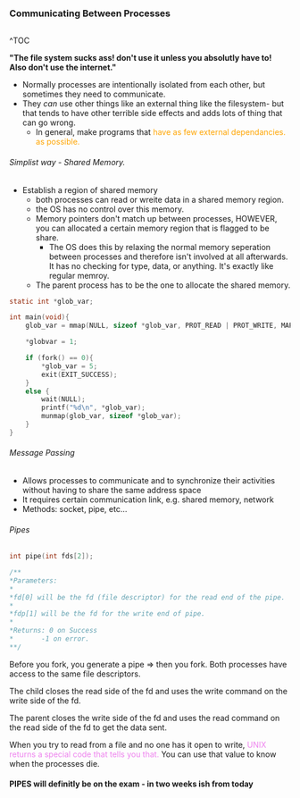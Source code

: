 ### Communicating Between Processes
```toc

```

^TOC

**"The file system sucks ass! don't use it unless you absolutly have to!
Also don't use the internet."**

- Normally processes are intentionally isolated from each other, but sometimes they need to communicate.
- They *can* use other things like an external thing like the filesystem- but that tends to have other terrible side effects and adds lots of thing that can go wrong.
	- In general, make programs that <span style='color:orange'> have as few external dependancies. as possible.</span>

###### Simplist way - Shared Memory.
- Establish a region of shared memory
	- both processes can read or wreite data in a shared memory region.
	- the OS has no control over this memory.
	- Memory pointers don't match up between processes, HOWEVER, you can allocated a certain memory region that is flagged to be share.
		- The OS does this by relaxing the normal memory seperation between processes and therefore isn't involved at all afterwards. It has no checking for type, data, or anything. It's exactly like regular memroy.
	- The parent process has to be the one to allocate the shared memory.


```C
static int *glob_var;

int main(void){
	glob_var = mmap(NULL, sizeof *glob_var, PROT_READ | PROT_WRITE, MAP_SHARED | MAP_ANONYMOUS, -1, 0); //MAP_ANONYMOUS prevents the memory from being backed up in a file

	*globvar = 1;

	if (fork() == 0){
		*glob_var = 5;
		exit(EXIT_SUCCESS);
	}
	else {
		wait(NULL);
		printf("%d\n", *glob_var);
		munmap(glob_var, sizeof *glob_var);
	}
}


```


###### Message Passing

- Allows processes to communicate and to synchronize their activities without having to share the same address space
- It requires certain communication link, e.g. shared memory, network
- Methods: socket, pipe, etc...


###### Pipes
 ```C
 int pipe(int fds[2]);

/**
*Parameters:
*
*fd[0] will be the fd (file descriptor) for the read end of the pipe.
*
*fdp[1] will be the fd for the write end of pipe. 
*
*Returns: 0 on Success
*		-1 on error.
**/

 
 ```

Before you fork, you generate a pipe => then you fork.
Both processes have access to the same file descriptors.

The child closes the read side of the fd and uses the write command on the write side of the fd.

The parent closes the write side of the fd and uses the read command on the read side of the fd to get the data sent.

When you try to read from a file and no one has it open to write, <span style='color:violet'>UNIX returns a special code that tells you that. </span>You can use that value to know when the processes die.

#### PIPES will definitly be on the exam - in two weeks ish from today


